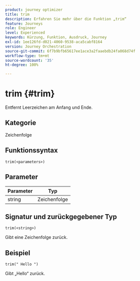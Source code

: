 ```yaml
---
product: journey optimizer
title: trim
description: Erfahren Sie mehr über die Funktion „trim“
feature: Journeys
role: Engineer
level: Experienced
keywords: Kürzung, Funktion, Ausdruck, Journey
exl-id: 1ee126fd-d021-4060-9538-aca5cabf8164
version: Journey Orchestration
source-git-commit: 6f7b9bfb65617ee1ace3a2faaebdb24fa068d74f
workflow-type: tm+mt
source-wordcount: '35'
ht-degree: 100%

---
```


# trim {#trim}

Entfernt Leerzeichen am Anfang und Ende.

## Kategorie

Zeichenfolge

## Funktionssyntax

`trim(<parameters>)`

## Parameter

| Parameter | Typ |
|-----------|------------------|
| string | Zeichenfolge |

## Signatur und zurückgegebener Typ

`trim(<string>)`

Gibt eine Zeichenfolge zurück.

## Beispiel

`trim(" Hello ")`

Gibt „Hello“ zurück.
